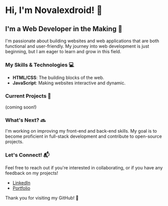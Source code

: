 # Hi, I'm Novalexdroid! 👋

## I'm a Web Developer in the Making 🌱

I'm passionate about building websites and web applications that are both functional and user-friendly. My journey into web development is just beginning, but I am eager to learn and grow in this field.

### My Skills & Technologies 💻
- **HTML/CSS**: The building blocks of the web.
- **JavaScript**: Making websites interactive and dynamic.

### Current Projects 🚀
(coming soon!)
<!--- **Personal Portfolio Website**: Showcasing my skills, projects, and experience.
- **To-Do List App**: A simple app to manage daily tasks. --->

### What's Next? 🔜
I'm working on improving my front-end and back-end skills. My goal is to become proficient in full-stack development and contribute to open-source projects.

### Let's Connect! 📬
Feel free to reach out if you're interested in collaborating, or if you have any feedback on my projects!

- [LinkedIn](https://www.linkedin.com/in/novalexdroid)
- [Portfolio](#)

Thank you for visiting my GitHub! 🙂
